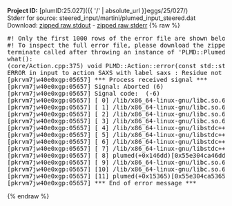 **Project ID:** [plumID:25.027]({{ '/' | absolute_url }}eggs/25/027/)  
Stderr for source:  steered_input/martini/plumed_input_steered.dat   
Download: [zipped raw stdout](plumed_input_steered.dat.plumed.stdout.txt.zip) - [zipped raw stderr](plumed_input_steered.dat.plumed.stderr.txt.zip) 
{% raw %}
<pre>
#! Only the first 1000 rows of the error file are shown below
#! To inspect the full error file, please download the zipped raw stderr file above
terminate called after throwing an instance of 'PLMD::Plumed::ExceptionError'
what():
(core/Action.cpp:375) void PLMD::Action::error(const std::string&) const
ERROR in input to action SAXS with label saxs : Residue not known: SOL
[pkrvm7jw40e0xgp:05657] *** Process received signal ***
[pkrvm7jw40e0xgp:05657] Signal: Aborted (6)
[pkrvm7jw40e0xgp:05657] Signal code:  (-6)
[pkrvm7jw40e0xgp:05657] [ 0] /lib/x86_64-linux-gnu/libc.so.6(+0x45330)[0x7f614fe45330]
[pkrvm7jw40e0xgp:05657] [ 1] /lib/x86_64-linux-gnu/libc.so.6(pthread_kill+0x11c)[0x7f614fe9eb2c]
[pkrvm7jw40e0xgp:05657] [ 2] /lib/x86_64-linux-gnu/libc.so.6(gsignal+0x1e)[0x7f614fe4527e]
[pkrvm7jw40e0xgp:05657] [ 3] /lib/x86_64-linux-gnu/libc.so.6(abort+0xdf)[0x7f614fe288ff]
[pkrvm7jw40e0xgp:05657] [ 4] /lib/x86_64-linux-gnu/libstdc++.so.6(+0xa5ff5)[0x7f61502a5ff5]
[pkrvm7jw40e0xgp:05657] [ 5] /lib/x86_64-linux-gnu/libstdc++.so.6(+0xbb0da)[0x7f61502bb0da]
[pkrvm7jw40e0xgp:05657] [ 6] /lib/x86_64-linux-gnu/libstdc++.so.6(_ZSt10unexpectedv+0x0)[0x7f61502a5a55]
[pkrvm7jw40e0xgp:05657] [ 7] /lib/x86_64-linux-gnu/libstdc++.so.6(+0xa5a6f)[0x7f61502a5a6f]
[pkrvm7jw40e0xgp:05657] [ 8] plumed(+0x146dd)[0x55e304ca46dd]
[pkrvm7jw40e0xgp:05657] [ 9] /lib/x86_64-linux-gnu/libc.so.6(+0x2a1ca)[0x7f614fe2a1ca]
[pkrvm7jw40e0xgp:05657] [10] /lib/x86_64-linux-gnu/libc.so.6(__libc_start_main+0x8b)[0x7f614fe2a28b]
[pkrvm7jw40e0xgp:05657] [11] plumed(+0x15365)[0x55e304ca5365]
[pkrvm7jw40e0xgp:05657] *** End of error message ***
</pre>
{% endraw %}

